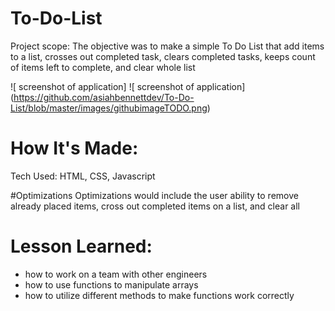 # To-Do-List
Project scope: The objective was to make a simple To Do List that add items to a list, crosses out completed task, clears completed tasks, keeps count of items left to complete, and clear whole list

![ screenshot of application] ![ screenshot of application] (https://github.com/asiahbennettdev/To-Do-List/blob/master/images/githubimageTODO.png)

# How It's Made: 
Tech Used: HTML, CSS, Javascript 

#Optimizations 
Optimizations would include the user ability to remove already placed items, cross out completed items on a list, and clear all

# Lesson Learned: 
* how to work on a team with other engineers 
* how to use functions to manipulate arrays 
* how to utilize different methods to make functions work correctly 
